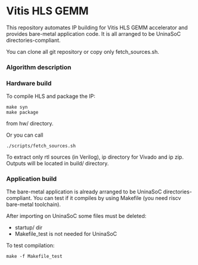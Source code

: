 # Vitis HLS GEMM
This repository automates IP building for Vitis HLS GEMM accelerator and provides bare-metal application code.
It is all arranged to be UninaSoC directories-compliant.

You can clone all git repository or copy only fetch_sources.sh.

### Algorithm description


### Hardware build
To compile HLS and package the IP:

    make syn
    make package

from hw/ directory.

Or you can call

    ./scripts/fetch_sources.sh

To extract only rtl sources (in Verilog), ip directory for Vivado and ip zip.
Outputs will be located in build/ directory.

### Application build
The bare-metal application is already arranged to be UninaSoC directories-compliant.
You can test if it compiles by using Makefile (you need riscv bare-metal toolchain).

After importing on UninaSoC some files must be deleted:
* startup/ dir 
* Makefile_test is not needed for UninaSoC

To test compilation:

    make -f Makefile_test
